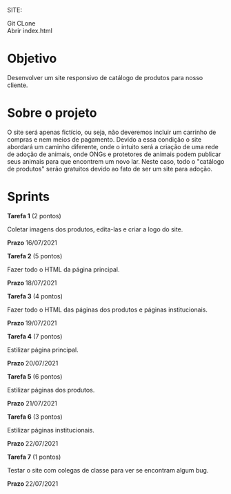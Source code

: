 SITE:

Git CLone <br>
Abrir index.html


<h1>Objetivo</h1>
<p>Desenvolver um site responsivo de catálogo de produtos para nosso cliente.</p>

<h1>Sobre o projeto</h1>
<p>O site será apenas fictício, ou seja, não deveremos incluir um carrinho de compras e nem meios de pagamento. Devido a essa condição o site abordará um caminho diferente, onde o intuito será a criação de uma rede de adoção de animais, onde ONGs e protetores de animais podem publicar seus animais para que encontrem um novo lar. Neste caso, todo o "catálogo de produtos" serão gratuitos devido ao fato de ser um site para adoção.</p>

<h1>Sprints</h1>
<p><b>Tarefa 1</b> (2 pontos)</p>
Coletar imagens dos produtos, edita-las e criar a logo do site.
<p><b>Prazo</b>
16/07/2021</p>

<p><b>Tarefa 2</b> (5 pontos)</p>
Fazer todo o HTML da página principal.
<p><b>Prazo </b>
18/07/2021</p>

<p><b>Tarefa 3</b> (4 pontos)</p>
Fazer todo o HTML das páginas dos produtos e páginas institucionais.
<p><b>Prazo </b>
19/07/2021</p>

<p><b>Tarefa 4</b> (7 pontos)</p>
Estilizar página principal.
<p><b>Prazo </b>
20/07/2021</p>

<p><b>Tarefa 5</b> (6 pontos)</p>
Estilizar páginas dos produtos.
<p><b>Prazo</b>
21/07/2021</p>

<p><b>Tarefa 6</b> (3 pontos)</p>
Estilizar páginas institucionais.
<p><b>Prazo </b>
22/07/2021</p>

<p><b>Tarefa 7</b> (1 pontos)</p>
Testar o site com colegas de classe para ver se encontram algum bug.
<p><b>Prazo </b>
22/07/2021</p>

